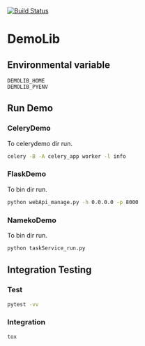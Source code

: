 [![Build Status](https://travis-ci.org/Glf9832/DemoLib.svg?branch=master)](https://travis-ci.org/Glf9832/DemoLib)

# DemoLib

## Environmental variable
```
DEMOLIB_HOME
DEMOLIB_PYENV
```

## Run Demo

### CeleryDemo

To celerydemo dir run.
``` bash
celery -B -A celery_app worker -l info
```

### FlaskDemo

To bin dir run.
``` bash
python webApi_manage.py -h 0.0.0.0 -p 8000
```

### NamekoDemo

To bin dir run.
``` bash
python taskService_run.py
```


## Integration Testing

### Test
``` bash
pytest -vv
```

### Integration
``` bash
tox
```
